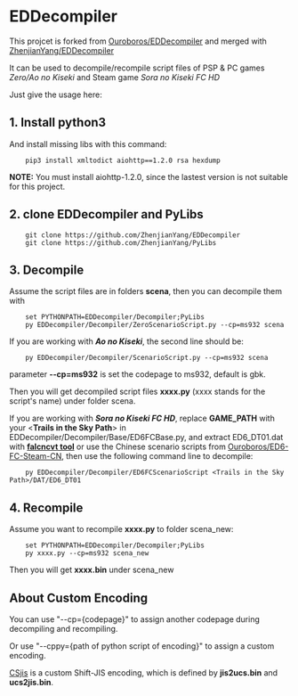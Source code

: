 # EDDecompiler

This projcet is forked from [Ouroboros/EDDecompiler](https://github.com/Ouroboros/EDDecompiler) and merged with [ZhenjianYang/EDDecompiler](https://github.com/ZhenjianYang/EDDecompiler)

It can be used to decompile/recompile script files of PSP & PC games *Zero/Ao no Kiseki* and Steam game *Sora no Kiseki FC HD*

Just give the usage here:

## 1. Install python3   
And install missing libs with this command:   
```
    pip3 install xmltodict aiohttp==1.2.0 rsa hexdump
```
**NOTE:** You must install aiohttp-1.2.0, since the lastest version is not suitable for this project.

## 2. clone **EDDecompiler** and **PyLibs**   
```
    git clone https://github.com/ZhenjianYang/EDDecompiler   
    git clone https://github.com/ZhenjianYang/PyLibs   
```

## 3. Decompile

Assume the script files are in folders **scena**, then you can decompile them with

```
    set PYTHONPATH=EDDecompiler/Decompiler;PyLibs
    py EDDecompiler/Decompiler/ZeroScenarioScript.py --cp=ms932 scena 
```

If you are working with **_Ao no Kiseki_**, the second line should be:

```
    py EDDecompiler/Decompiler/ScenarioScript.py --cp=ms932 scena
```

parameter **--cp=ms932** is set the codepage to ms932, default is gbk.

Then you will get decompiled script files **xxxx.py** (xxxx stands for the script's name) under folder scena.

If you are working with **_Sora no Kiseki FC HD_**, replace **GAME_PATH** with your <**Trails in the Sky Path**> in EDDecompiler/Decompiler/Base/ED6FCBase.py, 
and extract ED6_DT01.dat with [**falcncvt tool**](http://www.pokanchan.jp/dokuwiki/software/falcnvrt/start) or use the Chinese scenario scripts from [Ouroboros/ED6-FC-Steam-CN](https://github.com/Ouroboros/ED6-FC-Steam-CN), 
then use the following command line to decompile:

```
    py EDDecompiler/Decompiler/ED6FCScenarioScript <Trails in the Sky Path>/DAT/ED6_DT01
```

## 4. Recompile

Assume you want to recompile **xxxx.py** to folder scena_new:   

```
    set PYTHONPATH=EDDecompiler/Decompiler;PyLibs
    py xxxx.py --cp=ms932 scena_new
```

Then you will get **xxxx.bin** under scena_new

## About Custom Encoding

You can use "--cp={codepage}" to assign another codepage during decompiling and recompiling.

Or use "--cppy={path of python script of encoding}" to assign a custom encoding.

[CSjis](https://github.com/ZhenjianYang/CSjis) is a custom Shift-JIS encoding,
which is defined by **jis2ucs.bin** and **ucs2jis.bin**.
